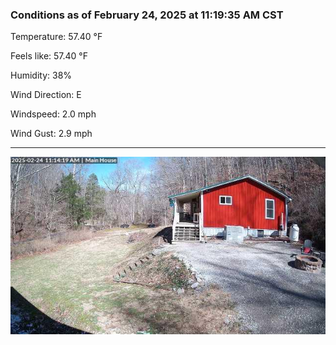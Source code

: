 ### Conditions as of February 24, 2025 at 11:19:35 AM CST 

Temperature: 57.40 &deg;F

Feels like: 57.40 &deg;F

Humidity: 38%

Wind Direction: E

Windspeed: 2.0 mph

Wind Gust: 2.9 mph

---

<img src="./images/latest.jpeg"/>

